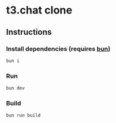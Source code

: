 # t3.chat clone

## Instructions

### Install dependencies (requires [bun](https://bun.sh/docs/installation))

```bash
bun i
```

### Run

```bash
bun dev
```

### Build

```bash
bun run build
```
